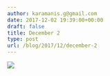 ```yaml
---
author: karamanis.g@gmail.com
date: 2017-12-02 19:39:00+00:00
draft: false
title: December 2
type: post
url: /blog/2017/12/december-2
---
```




  
   ![](https://images.squarespace-cdn.com/content/v1/4f3f61bae4b063b909445965/1512240952607-0CPGY8FG9XV30P0JIMOH/ke17ZwdGBToddI8pDm48kJUlZr2Ql5GtSKWrQpjur5t7gQa3H78H3Y0txjaiv_0fDoOvxcdMmMKkDsyUqMSsMWxHk725yiiHCCLfrh8O1z5QPOohDIaIeljMHgDF5CVlOqpeNLcJ80NK65_fV7S1UfNdxJhjhuaNor070w_QAc94zjGLGXCa1tSmDVMXf8RUVhMJRmnnhuU1v2M8fLFyJw/IMG_3090.jpg?format=original)

  


